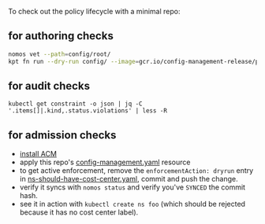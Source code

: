 
To check out the policy lifecycle with a minimal repo:

## for authoring checks

```bash
nomos vet --path=config/root/
kpt fn run --dry-run config/ --image=gcr.io/config-management-release/policy-controller-validate:stable
```

## for audit checks

```
kubectl get constraint -o json | jq -C '.items[]|.kind,.status.violations' | less -R
```

## for admission checks

* [install ACM](https://cloud.google.com/anthos-config-management/docs/how-to/installing)
* apply this repo's [config-management.yaml](config-management.yaml) resource
* to get active enforcement, remove the `enforcementAction: dryrun` entry in [ns-should-have-cost-center.yaml](config/root/cluster/ns-should-have-cost-center.yaml#L6), commit and push the change.
* verify it syncs with `nomos status` and verify you've `SYNCED` the commit hash.
* see it in action with `kubectl create ns foo` (which should be rejected because it has no cost center label).



